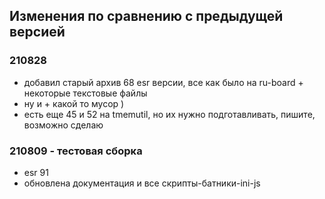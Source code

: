 ## Изменения по сравнению с предыдущей версией
  
### 210828
  
* добавил старый архив 68 esr версии, все как было на ru-board + некоторые текстовые файлы
* ну и + какой то мусор )
* есть еще 45 и 52 на tmemutil, но их нужно подготавливать, пишите, возможно сделаю

### 210809 - тестовая сборка
  
* esr 91
* обновлена документация и все скрипты-батники-ini-js
